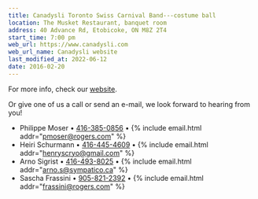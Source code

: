 ```yaml
---
title: Canadysli Toronto Swiss Carnival Band---costume ball
location: The Musket Restaurant, banquet room
address: 40 Advance Rd, Etobicoke, ON M8Z 2T4
start_time: 7:00 pm
web_url: https://www.canadysli.com
web_url_name: Canadysli website
last_modified_at: 2022-06-12
date: 2016-02-20
---
```


For more info, check our [website].

Or give one of us a call or send an e-mail, we look forward to hearing from
you!

- Philippe Moser • [416-385-0856][tel1] • {% include email.html addr="pmoser@rogers.com" %}
- Heiri Schurmann • [416-445-4609][tel2] • {% include email.html addr="henryscryo@gmail.com" %}
- Arno Sigrist • [416-493-8025][tel3] • {% include email.html addr="arno.s@sympatico.ca" %}
- Sascha Frassini • [905-821-2392][tel4] • {% include email.html addr="frassini@rogers.com" %}

[website]: <{{ page.web_url }}>
[tel1]: <tel:416-385-0856>
[tel2]: <tel:416-445-4609>
[tel3]: <tel:416-493-8025>
[tel4]: <tel:905-821-2392>
